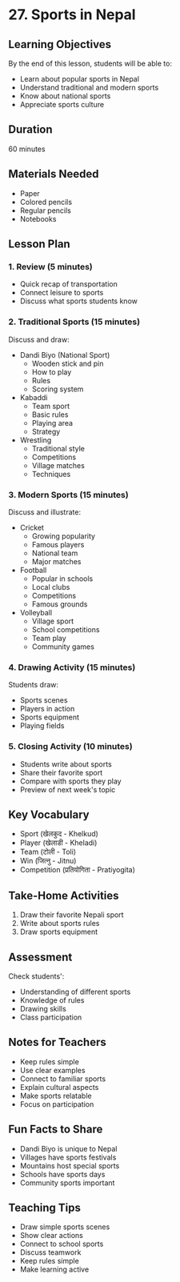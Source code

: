 # 27. Sports in Nepal

## Learning Objectives

By the end of this lesson, students will be able to:

- Learn about popular sports in Nepal
- Understand traditional and modern sports
- Know about national sports
- Appreciate sports culture

## Duration

60 minutes

## Materials Needed

- Paper
- Colored pencils
- Regular pencils
- Notebooks

## Lesson Plan

### 1. Review (5 minutes)

- Quick recap of transportation
- Connect leisure to sports
- Discuss what sports students know

### 2. Traditional Sports (15 minutes)

Discuss and draw:

- Dandi Biyo (National Sport)
    - Wooden stick and pin
    - How to play
    - Rules
    - Scoring system
- Kabaddi
    - Team sport
    - Basic rules
    - Playing area
    - Strategy
- Wrestling
    - Traditional style
    - Competitions
    - Village matches
    - Techniques

### 3. Modern Sports (15 minutes)

Discuss and illustrate:

- Cricket
    - Growing popularity
    - Famous players
    - National team
    - Major matches
- Football
    - Popular in schools
    - Local clubs
    - Competitions
    - Famous grounds
- Volleyball
    - Village sport
    - School competitions
    - Team play
    - Community games

### 4. Drawing Activity (15 minutes)

Students draw:

- Sports scenes
- Players in action
- Sports equipment
- Playing fields

### 5. Closing Activity (10 minutes)

- Students write about sports
- Share their favorite sport
- Compare with sports they play
- Preview of next week's topic

## Key Vocabulary

- Sport (खेलकुद - Khelkud)
- Player (खेलाडी - Kheladi)
- Team (टोली - Toli)
- Win (जित्नु - Jitnu)
- Competition (प्रतियोगिता - Pratiyogita)

## Take-Home Activities

1. Draw their favorite Nepali sport
2. Write about sports rules
3. Draw sports equipment

## Assessment

Check students':

- Understanding of different sports
- Knowledge of rules
- Drawing skills
- Class participation

## Notes for Teachers

- Keep rules simple
- Use clear examples
- Connect to familiar sports
- Explain cultural aspects
- Make sports relatable
- Focus on participation

## Fun Facts to Share

- Dandi Biyo is unique to Nepal
- Villages have sports festivals
- Mountains host special sports
- Schools have sports days
- Community sports important

## Teaching Tips

- Draw simple sports scenes
- Show clear actions
- Connect to school sports
- Discuss teamwork
- Keep rules simple
- Make learning active
